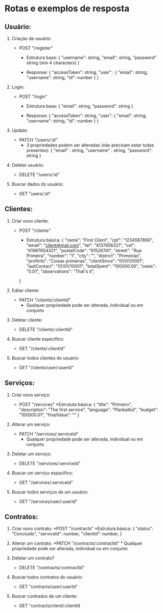 # Rotas e exemplos de resposta

## Usuário:

1. Criação de usuário:
    * POST "/register"
        * Estrutura base: {
            "username": string,
            "email": string,
            "password" string (min 4 characters)
        }

        * Response: {
            "accessToken": string,
            "user" : {
                "email": string,
                "username": string,
                "id": number
            }
        }
    
2. Login:
    * POST "/login"
        * Estrutura base: {
            "email": string,
            "password": string
        }

        * Response: {
            "accessToken": string,
            "user": {
                "email": string,
                "username": string,
                "id": number
            }
        }

3. Update:
    * PATCH "/users/:id"
        * 3 propriedades podem ser alteradas (não precisam estar todas presentes): {
            "email" : string,
            "username" : string,
            "password": string
        }

4. Deletar usuário:
    * DELETE "/users/:id"

5. Buscar dados do usuário:
    * GET "users/:id"

## Clientes:
1. Criar novo cliente:
    * POST "/clients"
        * Estrutura básica: {
            "name": "First Client",
            "cpf": "1234567890",
            "email": "client@mail.com",
            "tel": "4137456321",
            "cel": "41987654321",
            "postalCode": "81526741",
            "street": "Rua Primeira",
            "number": "1",
            "city": "",
            "district": "Primeirão",
            "profInfo": "Coisas primeiras",
            "clientSince": "01/01/0001",
            "lastContact": "01/01/10001",
            "totalSpent": "100000.00",
            "owes": "0.01",
            "observations": "That's it",
            
        }

2. Editar cliente:
    * PATCH "/clients/:clientId"
        * Qualquer propriedade pode ser alterada, individual ou em conjunto

3. Deletar cliente:
    * DELETE "/clients/:clientId"

4. Buscar cliente específico:
    * GET "/clients/:clientId"

5. Buscar todos clientes do usuário:
    * GET "/clients/user/:userId"

## Serviços:

1. Criar novo serviço:
    * POST "/services"
        *Estrututa básica: {
            "title": "Primeiro",
            "description": "The first service",
            "language": "Plankalkül",
            "budget": "100000.01",
            "finalValue": ""
        }

2. Alterar um serviço:
    * PATCH "/services/:serviceId"
        * Qualquer propriedade pode ser alterada, individual ou em conjunto

3. Deletar um serviço:
    * DELETE "/services/:serviceId"

4. Buscar um serviço espacífico:
    * GET "/services/:serviceId"

5. Buscar todos serviços de um usuário:
    * GET "/services/user/:userId"

## Contratos:

1. Criar novo contrato:
    *POST "/contracts"
        *Estrutura básica: {
            "status": "Concluído",
            "serviceId": number,
            "clientId": number,
        }

2. Alterar um contrato:
    *PATCH "/contracts/:contractId"
        * Qualquer propriedade pode ser alterada, individual ou em conjunto

3. Deletar um contrato?
    * DELETE "/contracts/:contractId"

4. Buscar todos contratos do usuário:
    * GET "contracts/user/:userId"

5. Buscar contrados de um cliente:
    * GET "contracts/client/:clientId